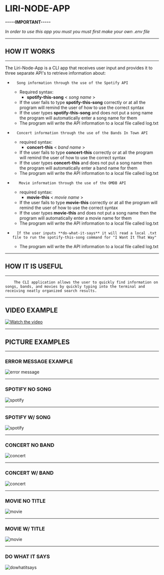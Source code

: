 # **LIRI-NODE-APP**

**-----IMPORTANT-----**

*In order to use this app you must you must first make your own .env file* 

---
## **HOW IT WORKS**
---
The Liri-Node-App is a CLI app that receives user input and provides it to three separate API's to retrieve information about: 


*       Song information through the use of the Spotify API
    * Required syntax:
        * **spotify-this-song** < *song name* >
    * If the user fails to type **spotify-this-song** correctly or at all the program will remind the user of how to use the correct syntax
    * If the user types **spotify-this-song** and does not put a song name the program will automatically enter a song name for them
    *   The program will write the API information to a local file called log.txt

*       Concert information through the use of the Bands In Town API
    * required syntax:
        *  **concert-this** < *band name* >
    * If the user fails to type **concert-this** correctly or at all the program will remind the user of how to use the correct syntax
    * If the user types **concert-this** and does not put a song name then the program will automatically enter a band name for them
    *   The program will write the API information to a local file called log.txt

*        Movie information through the use of the OMDB API
    * required syntax:
        * **movie-this** < *movie name* >
    * If the user fails to type **movie-this** correctly or at all the program will remind the user of how to use the correct syntax 
    * If the user types **movie-this** and does not put a song name then the program will automatically enter a movie name for them
    *   The program will write the API information to a local file called log.txt

*       If the user inputs **do-what-it-says** it will read a local .txt file to run the spotify-this-song command for "I Want It That Way"
    *   The program will write the API information to a local file called log.txt

---
## **HOW IT IS USEFUL**
---

        The CLI application allows the user to quickly find information on songs, bands, and movies by quickly typing into the terminal and receiving neatly organized search results.
---
## **VIDEO EXAMPLE**

[![Watch the video](video_img.png)](https://drive.google.com/file/d/1GuS4iNMMljZuZSrzDzsfg8OXWWchHh3H/view)

---
## **PICTURE EXAMPLES**
---
### ERROR MESSAGE EXAMPLE
![error message](images/error.png)

---
### SPOTIFY NO SONG
![spotify](images/spot1.png)

---
### SPOTIFY W/ SONG
![spotify](images/spot2.png)

---
### CONCERT NO BAND
![concert](images/concert1.png)

---
### CONCERT W/ BAND
![concert](images/concert2.png)

---
### MOVIE NO TITLE
![movie](images/movie1.png)

---
### MOVIE W/ TITLE
![movie](images/movie2.png)

---
### DO WHAT IT SAYS
![dowhatitsays](images/do_what_it_says.png)







